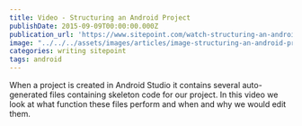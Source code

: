 ```yaml
---
title: Video - Structuring an Android Project
publishDate: 2015-09-09T00:00:00.000Z
publication_url: 'https://www.sitepoint.com/watch-structuring-an-android-project/'
image: "../../../assets/images/articles/image-structuring-an-android-project.jpg"
categories: writing sitepoint
tags: android
---
```


When a project is created in Android Studio it contains several auto-generated files containing skeleton code for our project. In this video we look at what function these files perform and when and why we would edit them.
